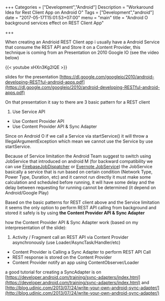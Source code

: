 +++
Categories = ["Development","Android"]
Description = "Workaround Idea for Rest Client App on Android O"
Tags = ["Development","android"]
date = "2017-05-17T15:01:53+07:00"
menu = "main"
title = "Android O background services effect on REST Client App"

+++

When creating an Andrioid REST Client app i usually have a Android Service that consume the REST API and Store it on a Content Provider, this technique is coming from an Presentation on 2010 Google IO (see the video below)

{{< youtube xHXn3Kg2IQE >}}

slides for the presentation [https://dl.google.com/googleio/2010/android-developing-RESTful-android-apps.pdf](https://dl.google.com/googleio/2010/android-developing-RESTful-android-apps.pdf)

On that presentation it say to there are 3 basic pattern for a REST client

1. Use Service API
+ Use Content Provider API
+ Use Content Provider API & Sync Adapter


Since on Android O if we call a Service via startService() it will throw a IllegalArgumentException which mean we cannot use the Service by use startService.

Because of Service limitation the Android Team suggest to switch using JobService that introduced on android M (for backward compatibility we can use [FirebaseJobDispatcher](https://github.com/firebase/firebase-jobdispatcher-android) or [Evernote JobService](https://github.com/evernote/android-job)) the JobService basically a service that is run based on certain condition (Network Type, Power Type, Duration, etc) and it cannot run directly it must make some calculation and scheduled before running, it will have some delay and the delay between requesting for running cannot be determined (it depend on Android/Google Play)

Based on the basic patterns for REST client above and the Service limitation it seems the only option to perform REST API calling from background and stored it safely is by using **the Content Provider API & Sync Adapter**

how the Content Provider API & Sync Adapter work (based on my interpresentation of the slide):

1. Activity / Fragment call an REST API via Content Provider asynchronously (use Loader/AsyncTask/Handler/etc)
+ Content Provider is Calling a Sync Adapter to perform REST API Call
+ REST response is stored on the Content Provider
+ Content Provider notify an app using ContentObserver/Loader


a good tutorial for creating a SyncAdapter is on [https://developer.android.com/training/sync-adapters/index.html](https://developer.android.com/training/sync-adapters/index.html) and [http://blog.udinic.com/2013/07/24/write-your-own-android-sync-adapter/](http://blog.udinic.com/2013/07/24/write-your-own-android-sync-adapter/)
